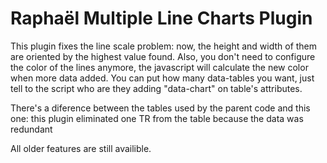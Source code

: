 # Raphaël Multiple Line Charts Plugin #

This plugin fixes the line scale problem: now, the height and width of them are oriented by the highest value found. Also, you don't need to configure the color of the lines anymore, the javascript will calculate the new color when more data added. You can put how many data-tables you want, just tell to the script who are they adding "data-chart" on table's attributes.

There's a diference between the tables used by the parent code and this one: this plugin eliminated one TR from the table because the data was redundant

All older features	are still availible.
